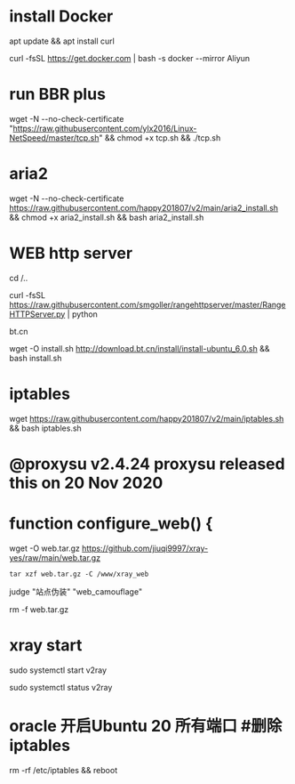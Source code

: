 # install Docker  

apt update && apt install curl

curl -fsSL https://get.docker.com | bash -s docker --mirror Aliyun

# run BBR plus

wget -N --no-check-certificate "https://raw.githubusercontent.com/ylx2016/Linux-NetSpeed/master/tcp.sh" && chmod +x tcp.sh && ./tcp.sh

# aria2

wget -N --no-check-certificate https://raw.githubusercontent.com/happy201807/v2/main/aria2_install.sh && chmod +x aria2_install.sh && bash aria2_install.sh 


# WEB http server

cd /..

curl -fsSL https://raw.githubusercontent.com/smgoller/rangehttpserver/master/RangeHTTPServer.py | python

bt.cn

wget -O install.sh http://download.bt.cn/install/install-ubuntu_6.0.sh && bash install.sh

# iptables

wget https://raw.githubusercontent.com/happy201807/v2/main/iptables.sh && bash iptables.sh

# @proxysu v2.4.24 proxysu released this on 20 Nov 2020 

# function configure_web() {

  wget -O web.tar.gz https://github.com/jiuqi9997/xray-yes/raw/main/web.tar.gz
  
    tar xzf web.tar.gz -C /www/xray_web
  
  judge "站点伪装" "web_camouflage"
  
  rm -f web.tar.gz
  
# xray start  

sudo systemctl start v2ray

sudo systemctl status v2ray
  
# oracle 开启Ubuntu 20 所有端口 #删除iptables

rm -rf /etc/iptables && reboot
